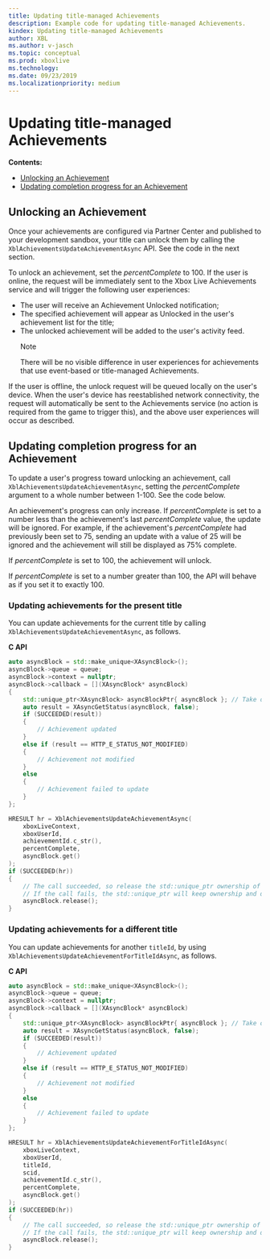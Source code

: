 ```yaml
---
title: Updating title-managed Achievements
description: Example code for updating title-managed Achievements.
kindex: Updating title-managed Achievements
author: XBL
ms.author: v-jasch
ms.topic: conceptual
ms.prod: xboxlive
ms.technology: 
ms.date: 09/23/2019
ms.localizationpriority: medium
---
```



# Updating title-managed Achievements

**Contents:**
* [Unlocking an Achievement](#unlocking-an-achievement)
* [Updating completion progress for an Achievement](#updating-an-achievement)


<!-- ===================================================== -->
<a id="unlocking-an-achievement"></a>

## Unlocking an Achievement

Once your achievements are configured via Partner Center and published to your development sandbox, your title can unlock them by calling the `XblAchievementsUpdateAchievementAsync` API.
See the code in the next section.

To unlock an achievement, set the *percentComplete* to 100.
If the user is online, the request will be immediately sent to the Xbox Live Achievements service and will trigger the following user experiences:
-   The user will receive an Achievement Unlocked notification;
-   The specified achievement will appear as Unlocked in the user's achievement list for the title;
-   The unlocked achievement will be added to the user's activity feed.
    > [!NOTE]
    > There will be no visible difference in user experiences for achievements that use event-based or title-managed Achievements.

If the user is offline, the unlock request will be queued locally on the user's device.
When the user's device has reestablished network connectivity, the request will automatically be sent to the Achievements service (no action is required from the game to trigger this), and the above user experiences will occur as described.


<!-- ===================================================== -->
<a id="updating-an-achievement"></a>

## Updating completion progress for an Achievement

To update a user's progress toward unlocking an achievement, call `XblAchievementsUpdateAchievementAsync`, setting the *percentComplete* argument to a whole number between 1-100.
See the code below.

An achievement's progress can only increase.
If *percentComplete* is set to a number less than the achievement's last *percentComplete* value, the update will be ignored. 
For example, if the achievement's *percentComplete* had previously been set to 75, sending an update with a value of 25 will be ignored and the achievement will still be displayed as 75% complete.

If *percentComplete* is set to 100, the achievement will unlock.

If *percentComplete* is set to a number greater than 100, the API will behave as if you set it to exactly 100.


### Updating achievements for the present title

You can update achievements for the current title by calling `XblAchievementsUpdateAchievementAsync`, as follows.

**C API**
<!-- XblAchievementsUpdateAchievementAsync.md -->
```cpp
auto asyncBlock = std::make_unique<XAsyncBlock>();
asyncBlock->queue = queue;
asyncBlock->context = nullptr;
asyncBlock->callback = [](XAsyncBlock* asyncBlock)
{
    std::unique_ptr<XAsyncBlock> asyncBlockPtr{ asyncBlock }; // Take over ownership of the XAsyncBlock*
    auto result = XAsyncGetStatus(asyncBlock, false);
    if (SUCCEEDED(result))
    {
        // Achievement updated
    }
    else if (result == HTTP_E_STATUS_NOT_MODIFIED)
    {
        // Achievement not modified
    }
    else
    {
        // Achievement failed to update
    }
};

HRESULT hr = XblAchievementsUpdateAchievementAsync(
    xboxLiveContext,
    xboxUserId,
    achievementId.c_str(),
    percentComplete,
    asyncBlock.get()
);
if (SUCCEEDED(hr))
{
    // The call succeeded, so release the std::unique_ptr ownership of XAsyncBlock* since the callback will take over ownership.
    // If the call fails, the std::unique_ptr will keep ownership and delete the XAsyncBlock*
    asyncBlock.release();
}
```

<!-- **Reference**
* [XAsyncBlock](xasyncblock.md)
* [XAsyncGetStatus](xasyncgetstatus.md)
* [XblAchievementsUpdateAchievementAsync](xblachievementsupdateachievementasync.md)-->


### Updating achievements for a different title

You can update achievements for another `titleId`, by using `XblAchievementsUpdateAchievementForTitleIdAsync`, as follows.

**C API**
<!-- XblAchievementsUpdateAchievementForTitleIdAsync.md -->
```cpp
auto asyncBlock = std::make_unique<XAsyncBlock>();
asyncBlock->queue = queue;
asyncBlock->context = nullptr;
asyncBlock->callback = [](XAsyncBlock* asyncBlock)
{
    std::unique_ptr<XAsyncBlock> asyncBlockPtr{ asyncBlock }; // Take over ownership of the XAsyncBlock*
    auto result = XAsyncGetStatus(asyncBlock, false);
    if (SUCCEEDED(result))
    {
        // Achievement updated
    }
    else if (result == HTTP_E_STATUS_NOT_MODIFIED)
    {
        // Achievement not modified
    }
    else
    {
        // Achievement failed to update
    }
};

HRESULT hr = XblAchievementsUpdateAchievementForTitleIdAsync(
    xboxLiveContext,
    xboxUserId,
    titleId,
    scid,
    achievementId.c_str(),
    percentComplete,
    asyncBlock.get()
);
if (SUCCEEDED(hr))
{
    // The call succeeded, so release the std::unique_ptr ownership of XAsyncBlock* since the callback will take over ownership.
    // If the call fails, the std::unique_ptr will keep ownership and delete the XAsyncBlock*
    asyncBlock.release();
}
```

<!-- **Reference**
* [XAsyncBlock](xasyncblock.md)
* [XAsyncGetStatus](xasyncgetstatus.md)
* [XblAchievementsUpdateAchievementForTitleIdAsync](xblachievementsupdateachievementfortitleidasync.md)-->
